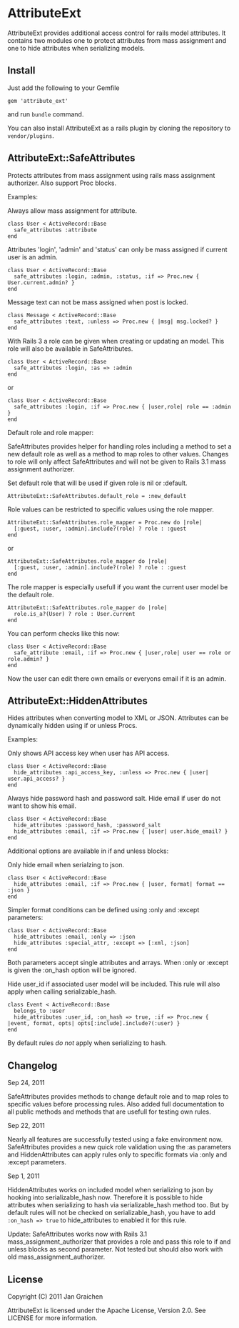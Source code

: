 
AttributeExt
============

AttributeExt provides additional access control for rails model attributes.
It contains two modules one to protect attributes from mass assignment and one
to hide attributes when serializing models.

Install
-------

Just add the following to your Gemfile

	gem 'attribute_ext'
	
and run `bundle` command.

You can also install AttributeExt as a rails plugin by cloning the repository to
`vendor/plugins`.


AttributeExt::SafeAttributes
----------------------------

Protects attributes from mass assignment using rails mass assignment authorizer.
Also support Proc blocks.

Examples:

Always allow mass assignment for attribute.

	class User < ActiveRecord::Base
	  safe_attributes :attribute
	end

Attributes 'login', 'admin' and 'status' can only be mass assigned if current 
user is an admin.

	class User < ActiveRecord::Base
	  safe_attributes :login, :admin, :status, :if => Proc.new { User.current.admin? }
	end
  
Message text can not be mass assigned when post is locked.

	class Message < ActiveRecord::Base
	  safe_attributes :text, :unless => Proc.new { |msg| msg.locked? }
	end
	
With Rails 3 a role can be given when creating or updating an model. This 
role will also be available in SafeAttributes.

	class User < ActiveRecord::Base
	  safe_attributes :login, :as => :admin
	end
	
or

	class User < ActiveRecord::Base
	  safe_attributes :login, :if => Proc.new { |user,role| role == :admin }
	end
	
Default role and role mapper:

SafeAttributes provides helper for handling roles including a method to set
a new default role as well as a method to map roles to other values. Changes to
role will only affect SafeAttributes and will not be given to Rails 3.1 mass
assignment authorizer.

Set default role that will be used if given role is nil or :default.

	AttributeExt::SafeAttributes.default_role = :new_default
	
Role values can be restricted to specific values using the role mapper.

	AttributeExt::SafeAttributes.role_mapper = Proc.new do |role|
	  [:guest, :user, :admin].include?(role) ? role : :guest
	end
	
or

	AttributeExt::SafeAttributes.role_mapper do |role|
	  [:guest, :user, :admin].include?(role) ? role : :guest
	end

The role mapper is especially usefull if you want the current user model be the
default role.

	AttributeExt::SafeAttributes.role_mapper do |role|
	  role.is_a?(User) ? role : User.current
	end
	
You can perform checks like this now:

	class User < ActiveRecord::Base
	  safe_attribute :email, :if => Proc.new { |user,role| user == role or role.admin? }
	end
	
Now the user can edit there own emails or everyons email if it is an admin.


AttributeExt::HiddenAttributes
------------------------------

Hides attributes when converting model to XML or JSON. Attributes can be 
dynamically hidden using if or unless Procs. 

Examples:

Only shows API access key when user has API access.

	class User < ActiveRecord::Base
	  hide_attributes :api_access_key, :unless => Proc.new { |user| user.api_access? }
	end
  
Always hide password hash and password salt. Hide email if user do not want to 
show his email.
  
	class User < ActiveRecord::Base
	  hide_attributes :password_hash, :password_salt
	  hide_attributes :email, :if => Proc.new { |user| user.hide_email? }
	end


Additional options are available in if and unless blocks:

Only hide email when serialzing to json.

	class User < ActiveRecord::Base
	  hide_attributes :email, :if => Proc.new { |user, format| format == :json }
	end
	
Simpler format conditions can be defined using :only and :except parameters:

	class User < ActiveRecord::Base
	  hide_attributes :email, :only => :json
	  hide_attributes :special_attr, :except => [:xml, :json]
	end
	
Both parameters accept single attributes and arrays. When :only or :except is 
given the :on_hash option will be ignored.
	
Hide user_id if associated user model will be included. This rule will also
apply when calling serializable_hash.

	class Event < ActiveRecord::Base
	  belongs_to :user
	  hide_attributes :user_id, :on_hash => true, :if => Proc.new { |event, format, opts| opts[:include].include?(:user) }
	end

By default rules *do not* apply when serializing to hash.


Changelog
---------

Sep 24, 2011

SafeAttributes provides methods to change default role and to map roles to 
specific values before processing rules. Also added full documentation to 
all public methods and methods that are usefull for testing own rules.

Sep 22, 2011

Nearly all features are successfully tested using a fake environment now.
SafeAttributes provides a new quick role validation using the :as parameters and
HiddenAttributes can apply rules only to specific formats via :only and :except 
parameters.

Sep 1, 2011

HiddenAttributes works on included model when serializing to json by hooking 
into serializable_hash now. Therefore it is possible to hide attributes when
serializing to hash via serializable_hash method too. 
But by default rules will not be checked on serializable_hash, you have to 
add `:on_hash => true` to hide_attributes to enabled it for this rule.

Update: SafeAttributes works now with Rails 3.1 mass_assignment_authorizer that 
provides a role and pass this role to if and unless blocks as second
parameter. Not tested but should also work with old mass_assignment_authorizer.


License
-------

Copyright (C) 2011 Jan Graichen

AttributeExt is licensed under the Apache License, Version 2.0. 
See LICENSE for more information.
